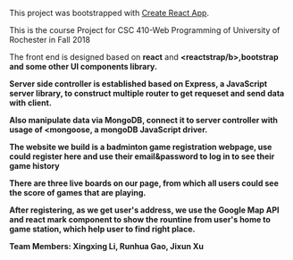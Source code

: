 This project was bootstrapped with [Create React App](https://github.com/facebook/create-react-app).

This is the course Project for CSC 410-Web Programming of University of Rochester in Fall 2018</br>

The front end is designed based on <b>react</b> and <b><reactstrap/b>,<b>bootstrap</b> and some other UI components library.</br>
  
  Server side controller is established based on <b>Express</b>, a JavaScript server library, to construct multiple router to get requeset and send data with client.</br>

  Also manipulate data via <b>MongoDB</b>, connect it to server controller with usage of <b><mongoose</b>, a mongoDB  JavaScript driver.


  The website we build is a badminton game registration webpage, use could register here and use their email&password to log in to see their game history</br>
  
  There are three <b>live boards</b> on our page, from which all users could see the score of games that are playing.</br>
  
  After registering, as we get user's address, we use the <b>Google Map</b> API and react mark component to show the <b>rountine</b> from user's home to game station, which help user to find right place. 

Team Members: Xingxing Li, Runhua Gao, Jixun Xu
